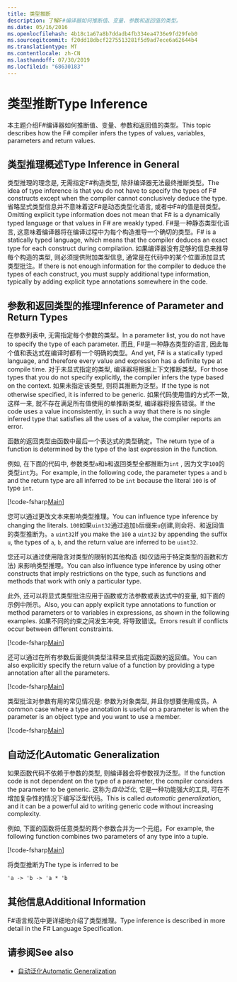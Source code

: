 ```yaml
---
title: 类型推断
description: 了解F#编译器如何推断值、变量、参数和返回值的类型。
ms.date: 05/16/2016
ms.openlocfilehash: 4b18c1a67a8b7ddadb4fb334ea4736e9fd29feb0
ms.sourcegitcommit: f20dd18dbcf2275513281f5d9ad7ece6a62644b4
ms.translationtype: MT
ms.contentlocale: zh-CN
ms.lasthandoff: 07/30/2019
ms.locfileid: "68630183"
---
```

# <a name="type-inference"></a><span data-ttu-id="e4fd7-103">类型推断</span><span class="sxs-lookup"><span data-stu-id="e4fd7-103">Type Inference</span></span>

<span data-ttu-id="e4fd7-104">本主题介绍F#编译器如何推断值、变量、参数和返回值的类型。</span><span class="sxs-lookup"><span data-stu-id="e4fd7-104">This topic describes how the F# compiler infers the types of values, variables, parameters and return values.</span></span>

## <a name="type-inference-in-general"></a><span data-ttu-id="e4fd7-105">类型推理概述</span><span class="sxs-lookup"><span data-stu-id="e4fd7-105">Type Inference in General</span></span>

<span data-ttu-id="e4fd7-106">类型推理的理念是, 无需指定F#构造类型, 除非编译器无法最终推断类型。</span><span class="sxs-lookup"><span data-stu-id="e4fd7-106">The idea of type inference is that you do not have to specify the types of F# constructs except when the compiler cannot conclusively deduce the type.</span></span> <span data-ttu-id="e4fd7-107">省略显式类型信息并不意味着这F#是动态类型化语言, 或者中F#的值是弱类型。</span><span class="sxs-lookup"><span data-stu-id="e4fd7-107">Omitting explicit type information does not mean that F# is a dynamically typed language or that values in F# are weakly typed.</span></span> <span data-ttu-id="e4fd7-108">F#是一种静态类型化语言, 这意味着编译器将在编译过程中为每个构造推导一个确切的类型。</span><span class="sxs-lookup"><span data-stu-id="e4fd7-108">F# is a statically typed language, which means that the compiler deduces an exact type for each construct during compilation.</span></span> <span data-ttu-id="e4fd7-109">如果编译器没有足够的信息来推导每个构造的类型, 则必须提供附加类型信息, 通常是在代码中的某个位置添加显式类型批注。</span><span class="sxs-lookup"><span data-stu-id="e4fd7-109">If there is not enough information for the compiler to deduce the types of each construct, you must supply additional type information, typically by adding explicit type annotations somewhere in the code.</span></span>

## <a name="inference-of-parameter-and-return-types"></a><span data-ttu-id="e4fd7-110">参数和返回类型的推理</span><span class="sxs-lookup"><span data-stu-id="e4fd7-110">Inference of Parameter and Return Types</span></span>

<span data-ttu-id="e4fd7-111">在参数列表中, 无需指定每个参数的类型。</span><span class="sxs-lookup"><span data-stu-id="e4fd7-111">In a parameter list, you do not have to specify the type of each parameter.</span></span> <span data-ttu-id="e4fd7-112">而且, F#是一种静态类型的语言, 因此每个值和表达式在编译时都有一个明确的类型。</span><span class="sxs-lookup"><span data-stu-id="e4fd7-112">And yet, F# is a statically typed language, and therefore every value and expression has a definite type at compile time.</span></span> <span data-ttu-id="e4fd7-113">对于未显式指定的类型, 编译器将根据上下文推断类型。</span><span class="sxs-lookup"><span data-stu-id="e4fd7-113">For those types that you do not specify explicitly, the compiler infers the type based on the context.</span></span> <span data-ttu-id="e4fd7-114">如果未指定该类型, 则将其推断为泛型。</span><span class="sxs-lookup"><span data-stu-id="e4fd7-114">If the type is not otherwise specified, it is inferred to be generic.</span></span> <span data-ttu-id="e4fd7-115">如果代码使用值的方式不一致, 这样一来, 就不存在满足所有值使用的单推断类型, 编译器将报告错误。</span><span class="sxs-lookup"><span data-stu-id="e4fd7-115">If the code uses a value inconsistently, in such a way that there is no single inferred type that satisfies all the uses of a value, the compiler reports an error.</span></span>

<span data-ttu-id="e4fd7-116">函数的返回类型由函数中最后一个表达式的类型确定。</span><span class="sxs-lookup"><span data-stu-id="e4fd7-116">The return type of a function is determined by the type of the last expression in the function.</span></span>

<span data-ttu-id="e4fd7-117">例如, 在下面的代码中, 参数类型`a`和`b`和返回类型全都推断为`int` , 因为文字`100`的类型`int`为。</span><span class="sxs-lookup"><span data-stu-id="e4fd7-117">For example, in the following code, the parameter types `a` and `b` and the return type are all inferred to be `int` because the literal `100` is of type `int`.</span></span>

[!code-fsharp[Main](~/samples/snippets/fsharp/lang-ref-3/snippet301.fs)]

<span data-ttu-id="e4fd7-118">您可以通过更改文本来影响类型推理。</span><span class="sxs-lookup"><span data-stu-id="e4fd7-118">You can influence type inference by changing the literals.</span></span> <span data-ttu-id="e4fd7-119">`100`如果`uint32`通过追加`b`后缀来`u`创建,则会将、和返回值的类型推断为。`a` `uint32`</span><span class="sxs-lookup"><span data-stu-id="e4fd7-119">If you make the `100` a `uint32` by appending the suffix `u`, the types of `a`, `b`, and the return value are inferred to be `uint32`.</span></span>

<span data-ttu-id="e4fd7-120">您还可以通过使用隐含对类型的限制的其他构造 (如仅适用于特定类型的函数和方法) 来影响类型推理。</span><span class="sxs-lookup"><span data-stu-id="e4fd7-120">You can also influence type inference by using other constructs that imply restrictions on the type, such as functions and methods that work with only a particular type.</span></span>

<span data-ttu-id="e4fd7-121">此外, 还可以将显式类型批注应用于函数或方法参数或表达式中的变量, 如下面的示例中所示。</span><span class="sxs-lookup"><span data-stu-id="e4fd7-121">Also, you can apply explicit type annotations to function or method parameters or to variables in expressions, as shown in the following examples.</span></span> <span data-ttu-id="e4fd7-122">如果不同的约束之间发生冲突, 将导致错误。</span><span class="sxs-lookup"><span data-stu-id="e4fd7-122">Errors result if conflicts occur between different constraints.</span></span>

[!code-fsharp[Main](~/samples/snippets/fsharp/lang-ref-3/snippet302.fs)]

<span data-ttu-id="e4fd7-123">还可以通过在所有参数后面提供类型注释来显式指定函数的返回值。</span><span class="sxs-lookup"><span data-stu-id="e4fd7-123">You can also explicitly specify the return value of a function by providing a type annotation after all the parameters.</span></span>

[!code-fsharp[Main](~/samples/snippets/fsharp/lang-ref-3/snippet303.fs)]

<span data-ttu-id="e4fd7-124">类型批注对参数有用的常见情况是: 参数为对象类型, 并且你想要使用成员。</span><span class="sxs-lookup"><span data-stu-id="e4fd7-124">A common case where a type annotation is useful on a parameter is when the parameter is an object type and you want to use a member.</span></span>

[!code-fsharp[Main](~/samples/snippets/fsharp/lang-ref-3/snippet304.fs)]

## <a name="automatic-generalization"></a><span data-ttu-id="e4fd7-125">自动泛化</span><span class="sxs-lookup"><span data-stu-id="e4fd7-125">Automatic Generalization</span></span>

<span data-ttu-id="e4fd7-126">如果函数代码不依赖于参数的类型, 则编译器会将参数视为泛型。</span><span class="sxs-lookup"><span data-stu-id="e4fd7-126">If the function code is not dependent on the type of a parameter, the compiler considers the parameter to be generic.</span></span> <span data-ttu-id="e4fd7-127">这称为*自动泛化*, 它是一种功能强大的工具, 可在不增加复杂性的情况下编写泛型代码。</span><span class="sxs-lookup"><span data-stu-id="e4fd7-127">This is called *automatic generalization*, and it can be a powerful aid to writing generic code without increasing complexity.</span></span>

<span data-ttu-id="e4fd7-128">例如, 下面的函数将任意类型的两个参数合并为一个元组。</span><span class="sxs-lookup"><span data-stu-id="e4fd7-128">For example, the following function combines two parameters of any type into a tuple.</span></span>

[!code-fsharp[Main](~/samples/snippets/fsharp/lang-ref-3/snippet305.fs)]

<span data-ttu-id="e4fd7-129">将类型推断为</span><span class="sxs-lookup"><span data-stu-id="e4fd7-129">The type is inferred to be</span></span>

```fsharp
'a -> 'b -> 'a * 'b
```

## <a name="additional-information"></a><span data-ttu-id="e4fd7-130">其他信息</span><span class="sxs-lookup"><span data-stu-id="e4fd7-130">Additional Information</span></span>

<span data-ttu-id="e4fd7-131">F#语言规范中更详细地介绍了类型推理。</span><span class="sxs-lookup"><span data-stu-id="e4fd7-131">Type inference is described in more detail in the F# Language Specification.</span></span>

## <a name="see-also"></a><span data-ttu-id="e4fd7-132">请参阅</span><span class="sxs-lookup"><span data-stu-id="e4fd7-132">See also</span></span>

- [<span data-ttu-id="e4fd7-133">自动泛化</span><span class="sxs-lookup"><span data-stu-id="e4fd7-133">Automatic Generalization</span></span>](./generics/automatic-generalization.md)
